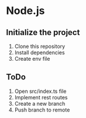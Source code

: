 # Node.js

## Initialize the project

1. Clone this repository
2. Install dependencies
3. Create env file

## ToDo

1. Open src/index.ts file
2. Implement rest routes
3. Create a new branch
4. Push branch to remote